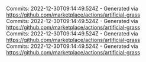 Commits: 2022-12-30T09:14:49.524Z - Generated via https://github.com/marketplace/actions/artificial-grass
<br>
Commits: 2022-12-30T09:14:49.524Z - Generated via https://github.com/marketplace/actions/artificial-grass
<br>
Commits: 2022-12-30T09:14:49.524Z - Generated via https://github.com/marketplace/actions/artificial-grass
<br>
Commits: 2022-12-30T09:14:49.524Z - Generated via https://github.com/marketplace/actions/artificial-grass
<br>
